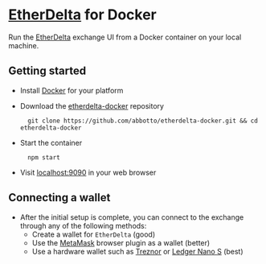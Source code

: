 # [EtherDelta](https://etherdelta.com/) for Docker

Run the [EtherDelta](https://github.com/etherdelta/etherdelta.github.io) exchange UI from a Docker container on your local machine.

## Getting started

- Install [Docker](https://docs.docker.com/engine/installation/) for your platform
- Download the [etherdelta-docker](https://github.com/abbotto/etherdelta-docker) repository

        git clone https://github.com/abbotto/etherdelta-docker.git && cd etherdelta-docker

- Start the container

        npm start

- Visit [localhost:9090](http://localhost:9090) in your web browser

## Connecting a wallet
- After the initial setup is complete, you can connect to the exchange through any of the following methods:
    - Create a wallet for `EtherDelta` (good)
    - Use the [MetaMask](https://metamask.io/) browser plugin as a wallet (better)
    - Use a hardware wallet such as [Treznor](https://trezor.io/) or [Ledger Nano S](https://www.ledgerwallet.com/products/ledger-nano-s) (best)
